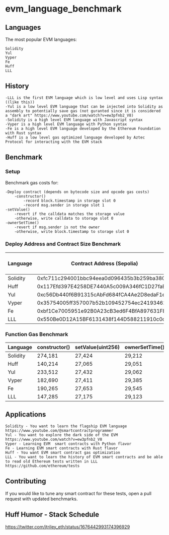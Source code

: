 # evm_language_benchmark

## Languages

The most popular EVM languages:
```
Solidity
Yul
Vyper
Fe
Huff
LLL
```

## History
```
-LLL is the first EVM language which is low level and uses Lisp syntax ((like this))
-Yul is a low level EVM language that can be injected into Solidity as assembly to potentially save gas (not guranted since it is considered a "dark art" https://www.youtube.com/watch?v=ew3pfnb2_V8)
-Solidity is a high level EVM language with Javascript syntax
-Vyper is a high level EVM language with Python syntax
-Fe is a high level EVM language developed by the Ethereum Foundation with Rust syntax
-Huff is a low level gas optimized language developed by Aztec Protocol for interacting with the EVM stack 
```
## Benchmark 

### Setup

Benchmark gas costs for:

```
-Deploy contract (depends on bytecode size and opcode gas costs)
    -constructor()
        -record block.timestamp in storage slot 0
        -record msg.sender in storage slot 1
-setValue() 
    -revert if the calldata matches the storage value
    -otherwise, write calldata to storage slot 0
-ownerSetTime() 
    -revert if msg.sender is not the owner
    -otherwise, write block.timestamp to storage slot 0
```

### Deploy Address and Contract Size Benchmark

| Language      | Contract Address (Sepolia)                  | Contract Size (bytes)| 
| ------------- | ------------------------------------------  | -------------------- | 
| Solidity      | 0xfc711c294001bbc94eea0d096435b3b259ba3801  | 1,840                | 
| Huff          | 0x117Efd397E4258DE7440A5c009A346fC1D27faBB  | 402                  | 
| Yul           | 0xc56Db440f6B91315cAbFd684fCA4Ae2D8edaF1ec  | 1,340                |
| Vyper         | 0x35754005ff357007b52b109452754ec24193462e  | 864                  |
| Fe            | 0xbf1Ce7005951e92B0A23cB3ed6F4BfA897631FEA  | 850                  |
| LLL           | 0x550Be0D12A15BF6131438f144D588211910c0cAB  | 464                  |

### Function Gas Benchmark 


| Language      | constructor() | setValue(uint256) | ownerSetTime() |
| ------------- | ------------- | ----------------- | -------------- |
| Solidity      | 274,181       | 27,424            | 29,212         |
| Huff          | 140,214       | 27,065            | 29,051         |
| Yul           | 233,512       | 27,432            | 29,062         |
| Vyper         | 182,690       | 27,411            | 29,385         |
| Fe            | 190,265       | 27,653            | 29,545         |
| LLL           | 147,285       | 27,175            | 29,123         |

## Applications

```
Solidity - You want to learn the flagship EVM language https://www.youtube.com/@smartcontractprogrammer
Yul - You want to explore the dark side of the EVM https://www.youtube.com/watch?v=ew3pfnb2_V8
Vyper - Learning EVM  smart contracts with Python flavor
Fe - Learning EVM smart contracts with Rust flavor
Huff - You want EVM smart contract gas optimization 
LLL - You want to learn the history of EVM smart contracts and be able to read old Ethereum tests written in LLL https://github.com/ethereum/tests
```

## Contributing

If you would like to tune any smart contract for these tests, 
open a pull request with updated benchmarks.

## Huff Humor - Stack Schedule 

https://twitter.com/jtriley_eth/status/1676442993174396929